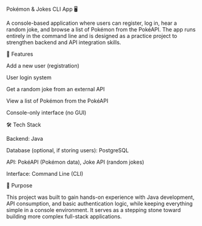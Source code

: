 Pokémon & Jokes CLI App 🖥️

A console-based application where users can register, log in, hear a random joke, and browse a list of Pokémon from the PokéAPI. The app runs entirely in the command line and is designed as a practice project to strengthen backend and API integration skills.

🚀 Features

Add a new user (registration)

User login system

Get a random joke from an external API

View a list of Pokémon from the PokéAPI

Console-only interface (no GUI)

🛠️ Tech Stack

Backend: Java

Database (optional, if storing users): PostgreSQL

API: PokéAPI (Pokémon data), Joke API (random jokes)

Interface: Command Line (CLI)

🎯 Purpose

This project was built to gain hands-on experience with Java development, API consumption, and basic authentication logic, while keeping everything simple in a console environment. It serves as a stepping stone toward building more complex full-stack applications.
